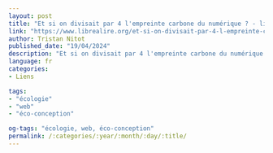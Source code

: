 ```yaml
---
layout: post
title: "Et si on divisait par 4 l'empreinte carbone du numérique ? - libre à lire !"
link: "https://www.librealire.org/et-si-on-divisait-par-4-l-empreinte-carbone-du-numerique"
author: Tristan Nitot
published_date: "19/04/2024"
description: "Et si on divisait par 4 l'empreinte carbone du numérique ? - Libre à lire !"
language: fr
categories:
- Liens

tags:
- "écologie"
- "web"
- "éco-conception"

og-tags: "écologie, web, éco-conception"
permalink: /:categories/:year/:month/:day/:title/
---
```


